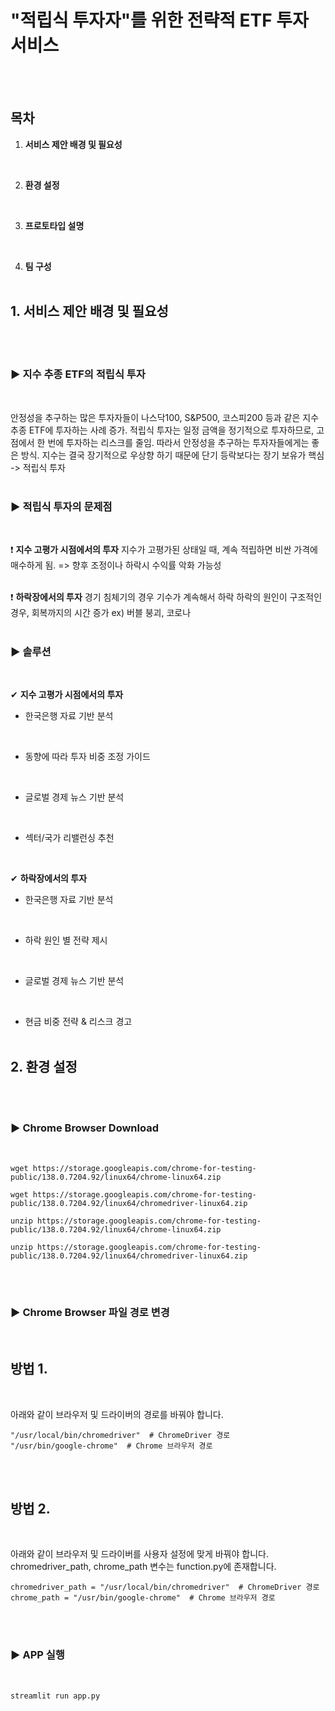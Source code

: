# "적립식 투자자"를 위한 전략적 ETF 투자 서비스
<br/><br/>

## 목차
1. **서비스 제안 배경 및 필요성**
<br/>

2. **환경 설정**
<br/>

3. **프로토타입 설명**
<br/>

4. **팀 구성**
<br/><br/>

## 1. 서비스 제안 배경 및 필요성
<br/><br/>

### ▶ 지수 추종 ETF의 적립식 투자
<br/>

안정성을 추구하는 많은 투자자들이 나스닥100, S&P500, 코스피200 등과 같은 지수 추종 ETF에 투자하는 사례 증가.
적립식 투자는 일정 금액을 정기적으로 투자하므로, 고점에서 한 번에 투자하는 리스크를 줄임.
따라서 안정성을 추구하는 투자자들에게는 좋은 방식.
지수는 결국 장기적으로 우상향 하기 때문에 단기 등락보다는 장기 보유가 핵심 -> 적립식 투자
<br/><br/>

### ▶ 적립식 투자의 문제점
<br/>

❗ **지수 고평가 시점에서의 투자**
지수가 고평가된 상태일 때, 계속 적립하면 비싼 가격에 매수하게 됨. => 향후 조정이나 하락시 수익률 악화 가능성
<br/><br/>

❗ **하락장에서의 투자**
경기 침체기의 경우 기수가 계속해서 하락
하락의 원인이 구조적인 경우, 회복까지의 시간 증가 ex) 버블 붕괴, 코로나
<br/><br/>

### ▶ 솔루션
<br/>

✔ **지수 고평가 시점에서의 투자**
<br/>

* 한국은행 자료 기반 분석
<br/>

* 동향에 따라 투자 비중 조정 가이드
<br/>

* 글로벌 경제 뉴스 기반 분석
<br/>

* 섹터/국가 리밸런싱 추천
<br/>

✔ **하락장에서의 투자**
<br/>

* 한국은행 자료 기반 분석
<br/>

* 하락 원인 별 전략 제시
<br/>

* 글로벌 경제 뉴스 기반 분석
<br/>

* 현금 비중 전략 & 리스크 경고
<br/><br/>

## 2. 환경 설정
<br/><br/>

### ▶ Chrome Browser Download
<br/>

```
wget https://storage.googleapis.com/chrome-for-testing-public/138.0.7204.92/linux64/chrome-linux64.zip
```

```
wget https://storage.googleapis.com/chrome-for-testing-public/138.0.7204.92/linux64/chromedriver-linux64.zip
```

```
unzip https://storage.googleapis.com/chrome-for-testing-public/138.0.7204.92/linux64/chrome-linux64.zip
```

```
unzip https://storage.googleapis.com/chrome-for-testing-public/138.0.7204.92/linux64/chromedriver-linux64.zip
```
<br/><br/>

### ▶ Chrome Browser 파일 경로 변경
<br/>

## 방법 1.
<br/>

아래와 같이 브라우저 및 드라이버의 경로를 바꿔야 합니다.

```
"/usr/local/bin/chromedriver"  # ChromeDriver 경로
"/usr/bin/google-chrome"  # Chrome 브라우저 경로
```
<br/><br/>

## 방법 2.
<br/>

아래와 같이 브라우저 및 드라이버를 사용자 설정에 맞게 바꿔야 합니다.
chromedriver_path, chrome_path 변수는 function.py에 존재합니다.
```
chromedriver_path = "/usr/local/bin/chromedriver"  # ChromeDriver 경로
chrome_path = "/usr/bin/google-chrome"  # Chrome 브라우저 경로
```
<br/><br/>

### ▶ APP 실행
<br/>

```
streamlit run app.py
```







